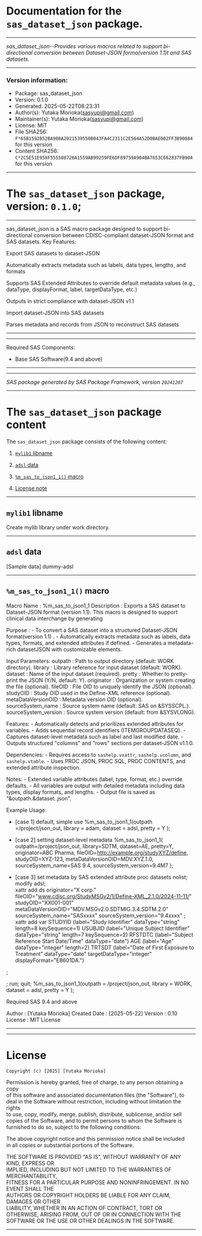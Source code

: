 ﻿# Documentation for the `sas_dataset_json` package.
  
----------------------------------------------------------------
 
 *sas_dataset_json--Provides various macros related to support bi-directional conversion between Dataset-JSON forma(version 1.1)t and SAS datasets.* 
  
----------------------------------------------------------------
 
### Version information:
  
- Package: sas_dataset_json
- Version: 0.1.0
- Generated: 2025-05-22T08:23:31
- Author(s): Yutaka Morioka(sasyupi@gmail.com)
- Maintainer(s): Yutaka Morioka(sasyupi@gmail.com)
- License: MIT
- File SHA256: `F*65B1592B52BA908A2021539550B043FA4C2311C2E564A52D0BAE002FF3B90884` for this version
- Content SHA256: `C*2C5E51E958F555508726A1559AB99259FE6DF89759A904BA7653C662837FB904` for this version
  
---
 
# The `sas_dataset_json` package, version: `0.1.0`;
  
---
 
sas_dataset_json is a SAS macro package designed to support bi-directional conversion between CDISC-compliant dataset-JSON format and SAS datasets. 
Key Features:

Export SAS datasets to dataset-JSON

Automatically extracts metadata such as labels, data types, lengths, and formats

Supports SAS Extended Attributes to override default metadata values
(e.g., dataType, displayFormat, label, targetDataType, etc.)

Outputs in strict compliance with dataset-JSON v1.1

Import dataset-JSON into SAS datasets

Parses metadata and records from JSON to reconstruct SAS datasets

  
---
 
  
---
 
Required SAS Components: 
  - Base SAS Software(9.4 and above)
  
---
 
 
--------------------------------------------------------------------
 
*SAS package generated by SAS Package Framework, version `20241207`*
 
--------------------------------------------------------------------
 
# The `sas_dataset_json` package content
The `sas_dataset_json` package consists of the following content:
 
1. [`mylib1` libname ](#mylib1-libname-1 )
2. [`adsl` data ](#adsl-data-2 )
3. [`%m_sas_to_json1_1()` macro ](#msastojson11-macros-3 )
  
 
4. [License note](#license)
  
---
 
## `mylib1` libname <a name="mylib1-libname-1"></a> ######

Create mylib library under work directory.

  
---
 
## `adsl` data <a name="adsl-data-2"></a> ######

[Sample data] dummy-adsl

  
---
 
## `%m_sas_to_json1_1()` macro <a name="msastojson11-macros-3"></a> ######

Macro Name    : %m_sas_to_json1_1
  Description   : Exports a SAS dataset to Dataset-JSON 
                  format (version 1.1). This macro is designed to
                  support clinical data interchange by generating

  Purpose       : 
    - To convert a SAS dataset into a structured Dataset-JSON format(version 1.1) .
    - Automatically extracts metadata such as labels, data types, formats,
      and extended attributes if defined.
    - Generates a metadata-rich datasetJSON with customizable elements.

  Input Parameters:
    outpath               : Path to output directory (default: WORK directory).
    library               : Library reference for input dataset (default: WORK).
    dataset               : Name of the input dataset (required).
    pretty                : Whether to pretty-print the JSON (Y/N, default: Y).
    originator            : Organization or system creating the file (optional).
    fileOID               : File OID to uniquely identify the JSON (optional).
    studyOID              : Study OID used in the Define-XML reference (optional).
    metaDataVersionOID    : Metadata version OID (optional).
    sourceSystem_name     : Source system name (default: SAS on &SYSSCPL.).
    sourceSystem_version  : Source system version (default: from &SYSVLONG).

  Features:
    - Automatically detects and prioritizes extended attributes for variables.
    - Adds sequential record identifiers (ITEMGROUPDATASEQ).
    - Captures dataset-level metadata such as label and last modified date.
    - Outputs structured "columns" and "rows" sections per dataset-JSON v1.1.0.

  Dependencies:
    - Requires access to `sashelp.vxattr`, `sashelp.vcolumn`, and `sashelp.vtable`.
    - Uses PROC JSON, PROC SQL, PROC CONTENTS, and extended attribute inspection.

  Notes:
    - Extended variable attributes (label, type, format, etc.) override defaults.
    - All variables are output with detailed metadata including data types,
      display formats, and lengths.
    - Output file is saved as "&outpath.\&dataset..json".

  Example Usage:

- [case 1] default, simple use
%m_sas_to_json1_1(outpath =/project/json_out,
                 library = adam,
                 dataset = adsl,
                 pretty = Y
);

- [case 2] setting dataset-level metadata
    %m_sas_to_json1_1(
      outpath=/project/json_out,
      library=SDTM,
      dataset=AE,
      pretty=Y,
      originator=ABC Pharma,
      fileOID=http://example.org/studyXYZ/define,
      studyOID=XYZ-123,
      metaDataVersionOID=MDV.XYZ.1.0,
      sourceSystem_name=SAS 9.4,
      sourceSystem_version=9.4M7
    );

- [case 3] set metadata by SAS extended attribute
proc datasets nolist;                             
   modify adsl;     
   xattr add ds originator="X corp."
                    fileOID="www.cdisc.org/StudyMSGv2/1/Define-XML_2.1.0/2024-11-11/"
          					studyOID="XX001-001"
          					metaDataVersionOID="MDV.MSGv2.0.SDTMIG.3.4.SDTM.2.0"
                    sourceSystem_name="SASxxxx"
                    sourceSystem_version="9.4xxxx"
	;  
   xattr add var 
                    STUDYID (label="Study Identifier"
                                 dataType="string"
                                 length=8
                                 keySequence=1) 
                    USUBJID (label="Unique Subject Identifier"
                                 dataType="string"
                                 length=7
                                 keySequence=2) 
                    RFSTDTC (label="Subject Reference Start Date/Time"
                                 dataType="date")
                    AGE (label="Age"
                           dataType="integer"
                           length=2)
                    TRTSDT (label="Date of First Exposure to Treatment"
                           dataType="date"
                           targetDataType="integer"
                           displayFormat="E8601DA.")

 ;

; 
run;
quit;
 %m_sas_to_json1_1(outpath = /project/json_out,
                 library = WORK,
                 dataset = adsl,
                 pretty = Y
);

 Required SAS 9.4 and above

  Author         : [Yutaka Morioka]
  Created Date   : [2025-05-22]
  Version        : 0.10
  License        : MIT License

  
---
 
  
---
 
# License <a name="license"></a> ######
 
	Copyright (c) [2025] [Yutaka Morioka]

  Permission is hereby granted, free of charge, to any person obtaining a copy  
  of this software and associated documentation files (the "Software"), to deal 
  in the Software without restriction, including without limitation the rights  
  to use, copy, modify, merge, publish, distribute, sublicense, and/or sell     
  copies of the Software, and to permit persons to whom the Software is         
  furnished to do so, subject to the following conditions:                      
                                                                                
  The above copyright notice and this permission notice shall be included       
  in all copies or substantial portions of the Software.                        
                                                                                
  THE SOFTWARE IS PROVIDED "AS IS", WITHOUT WARRANTY OF ANY KIND, EXPRESS OR    
  IMPLIED, INCLUDING BUT NOT LIMITED TO THE WARRANTIES OF MERCHANTABILITY,      
  FITNESS FOR A PARTICULAR PURPOSE AND NONINFRINGEMENT. IN NO EVENT SHALL THE   
  AUTHORS OR COPYRIGHT HOLDERS BE LIABLE FOR ANY CLAIM, DAMAGES OR OTHER        
  LIABILITY, WHETHER IN AN ACTION OF CONTRACT, TORT OR OTHERWISE, ARISING FROM, 
  OUT OF OR IN CONNECTION WITH THE SOFTWARE OR THE USE OR OTHER DEALINGS IN THE 
  SOFTWARE.
  
---
 
